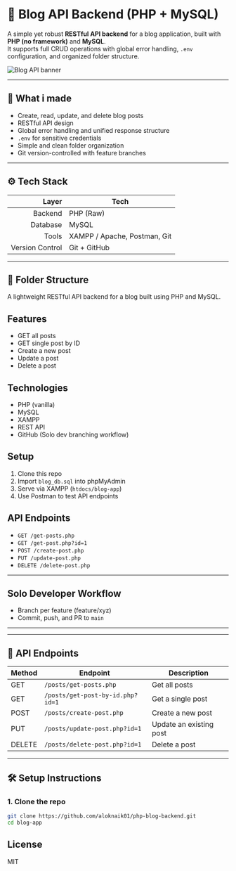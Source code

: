 # 📝 Blog API Backend (PHP + MySQL)

A simple yet robust **RESTful API backend** for a blog application, built with **PHP (no framework)** and **MySQL**.  
It supports full CRUD operations with global error handling, `.env` configuration, and organized folder structure.

![Blog API banner](https://i.imgur.com/vPPexmf.png)

---

## 🚀 What i made

- Create, read, update, and delete blog posts
- RESTful API design
- Global error handling and unified response structure
- `.env` for sensitive credentials
- Simple and clean folder organization
- Git version-controlled with feature branches

---

## ⚙️ Tech Stack

|           Layer | Tech                         |
| --------------: | ---------------------------- |
|         Backend | PHP (Raw)                    |
|        Database | MySQL                        |
|           Tools | XAMPP / Apache, Postman, Git |
| Version Control | Git + GitHub                 |

---

## 📂 Folder Structure

A lightweight RESTful API backend for a blog built using PHP and MySQL.

## Features

- GET all posts
- GET single post by ID
- Create a new post
- Update a post
- Delete a post

## Technologies

- PHP (vanilla)
- MySQL
- XAMPP
- REST API
- GitHub (Solo dev branching workflow)

## Setup

1. Clone this repo
2. Import `blog_db.sql` into phpMyAdmin
3. Serve via XAMPP (`htdocs/blog-app`)
4. Use Postman to test API endpoints

## API Endpoints

- `GET /get-posts.php`
- `GET /get-post.php?id=1`
- `POST /create-post.php`
- `PUT /update-post.php`
- `DELETE /delete-post.php`

---

## Solo Developer Workflow

- Branch per feature (feature/xyz)
- Commit, push, and PR to `main`

---


---

## 🔗 API Endpoints

| Method | Endpoint                                 | Description             |
|--------|------------------------------------------|-------------------------|
| GET    | `/posts/get-posts.php`                   | Get all posts           |
| GET    | `/posts/get-post-by-id.php?id=1`         | Get a single post       |
| POST   | `/posts/create-post.php`                 | Create a new post       |
| PUT    | `/posts/update-post.php?id=1`            | Update an existing post |
| DELETE | `/posts/delete-post.php?id=1`            | Delete a post           |

---

## 🛠 Setup Instructions

### 1. Clone the repo

```bash
git clone https://github.com/aloknaik01/php-blog-backend.git
cd blog-app
```

## License

MIT

